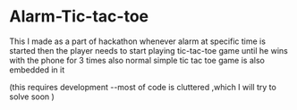 # Alarm-Tic-tac-toe

This I made as a part of hackathon
  whenever alarm at specific time is started then the player needs to start playing tic-tac-toe game until he wins with the phone for 3 times 
   also normal simple tic tac toe game is also embedded in it

 (this requires development --most of code is cluttered ,which I will try to solve soon )
